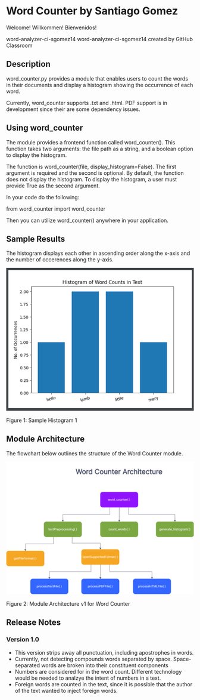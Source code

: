 # Word Counter by Santiago Gomez
Welcome! Willkommen! Bienvenidos!

word-analyzer-ci-sgomez14
word-analyzer-ci-sgomez14 created by GitHub Classroom

## Description

word_counter.py provides a module that enables users to count the words in their documents and display a histogram showing the occurrence of each word.

Currently, word_counter supports .txt and .html. PDF support is in development since their are some dependency issues.

## Using word_counter

The module provides a frontend function called word_counter(). This function takes two arguments: the file path as a string, and a boolean option to display the histogram.

The function is word_counter(file, display_histogram=False). The first argument is required and the second is optional. By default, the function does not display the histogram.
To display the histogram, a user must provide True as the second argument.

In your code do the following:

from word_counter import word_counter

Then you can utilize word_counter() anywhere in your application.


## Sample Results

The histogram displays each other in ascending order along the x-axis and the number of occerences along the y-axis.

![Sample Results 1](sample_results/sample_results1.png)

Figure 1: Sample Histogram 1


## Module Architecture

The flowchart below outlines the structure of the Word Counter module.

![Module Architecture](architecture/architecture_v1.png)

Figure 2: Module Architecture v1 for Word Counter


## Release Notes

### Version 1.0

 - This version strips away all punctuation, including apostrophes in words.
 - Currently, not detecting compounds words separated by space. Space-separated words are broken
   into their constituent components
 - Numbers are considered for in the word count. Different technology would be needed to analzye
   the intent of numbers in a text.
 - Foreign words are counted in the text, since it is possible that the author of the text wanted 
   to inject foreign words.
 





 





